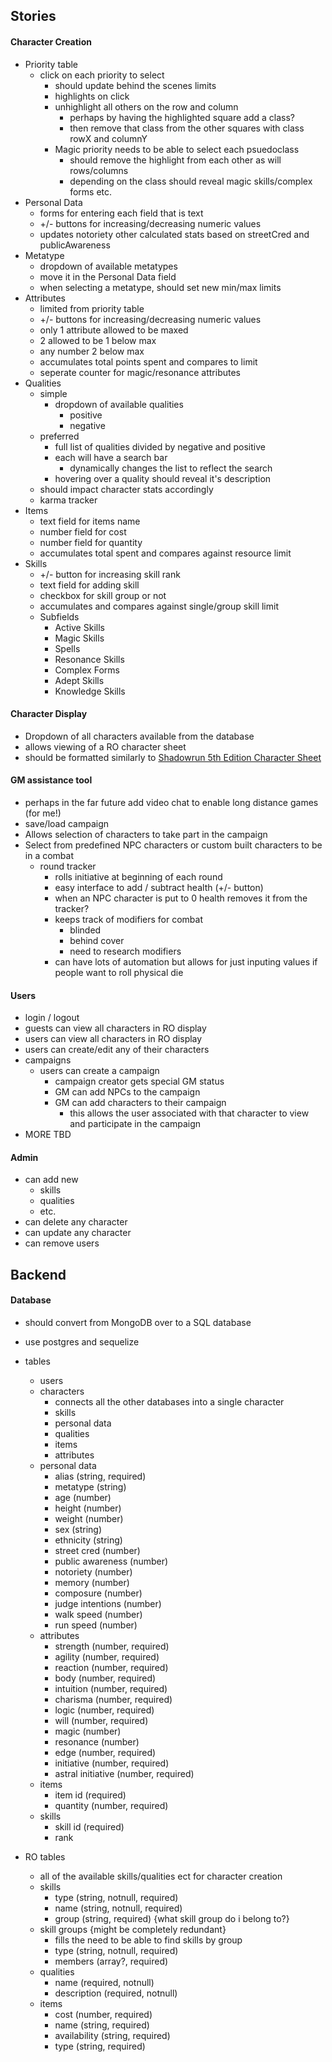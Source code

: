 ## Stories
#### Character Creation
* Priority table
  * click on each priority to select
    * should update behind the scenes limits
    * highlights on click
    * unhighlight all others on the row and column
      * perhaps by having the highlighted square add a class?
      * then remove that class from the other squares with class rowX and columnY
    * Magic priority needs to be able to select each psuedoclass
      * should remove the highlight from each other as will rows/columns
      * depending on the class should reveal magic skills/complex forms etc.
* Personal Data
  * forms for entering each field that is text
  * +/- buttons for increasing/decreasing numeric values
  * updates notoriety other calculated stats based on streetCred and publicAwareness
* Metatype
  * dropdown of available metatypes
  * move it in the Personal Data field
  * when selecting a metatype, should set new min/max limits
* Attributes
  * limited from priority table
  * +/- buttons for increasing/decreasing numeric values
  * only 1 attribute allowed to be maxed
  * 2 allowed to be 1 below max
  * any number 2 below max
  * accumulates total points spent and compares to limit
  * seperate counter for magic/resonance attributes
* Qualities
  * simple
    * dropdown of available qualities
      * positive
      * negative
  * preferred
    * full list of qualities divided by negative and positive
    * each will have a search bar
      * dynamically changes the list to reflect the search
    * hovering over a quality should reveal it's description
  * should impact character stats accordingly
  * karma tracker
* Items
  * text field for items name
  * number field for cost
  * number field for quantity
  * accumulates total spent and compares against resource limit
* Skills
  * +/- button for increasing skill rank
  * text field for adding skill
  * checkbox for skill group or not
  * accumulates and compares against single/group skill limit
  * Subfields
    * Active Skills
    * Magic Skills
    * Spells
    * Resonance Skills
    * Complex Forms
    * Adept Skills
    * Knowledge Skills

#### Character Display
* Dropdown of all characters available from the database
* allows viewing of a RO character sheet
* should be formatted similarly to [Shadowrun 5th Edition Character Sheet](http://cdn.shadowruntabletop.com/wp-content/uploads/Downloads/CAT27000_Shadowrun%205_CharacterSheet.pdf?b979cc)

#### GM assistance tool
* perhaps in the far future add video chat to enable long distance games (for me!)
* save/load campaign
* Allows selection of characters to take part in the campaign
* Select from predefined NPC characters or custom built characters to be in a combat
  * round tracker
    * rolls initiative at beginning of each round
    * easy interface to add / subtract health (+/- button)
    * when an NPC character is put to 0 health removes it from the tracker?
    * keeps track of modifiers for combat
      * blinded
      * behind cover
      * need to research modifiers
    * can have lots of automation but allows for just inputing values if people want to roll physical die

#### Users
* login / logout
* guests can view all characters in RO display
* users can view all characters in RO display
* users can create/edit any of their characters
* campaigns
  * users can create a campaign
    * campaign creator gets special GM status
    * GM can add NPCs to the campaign
    * GM can add characters to their campaign
      * this allows the user associated with that character to view and participate in the campaign
* MORE TBD

#### Admin
* can add new
  * skills
  * qualities
  * etc.
* can delete any character
* can update any character
* can remove users

## Backend

#### Database
* should convert from MongoDB over to a SQL database
* use postgres and sequelize
* tables  
  * users
  * characters
    * connects all the other databases into a single character
    * skills
    * personal data
    * qualities
    * items
    * attributes
  * personal data
    * alias (string, required)
    * metatype (string)
    * age (number)
    * height (number)
    * weight (number)
    * sex (string)
    * ethnicity (string)
    * street cred (number)
    * public awareness (number)
    * notoriety (number)
    * memory (number)
    * composure (number)
    * judge intentions (number)
    * walk speed (number)
    * run speed (number)
  * attributes
    * strength (number, required)
    * agility (number, required)
    * reaction (number, required)
    * body (number, required)
    * intuition (number, required)
    * charisma (number, required)
    * logic (number, required)
    * will (number, required)
    * magic (number)
    * resonance (number)
    * edge (number, required)
    * initiative (number, required)
    * astral initiative (number, required)
  * items
    * item id (required)
    * quantity (number, required)
  * skills
    * skill id (required)
    * rank

* RO tables
  * all of the available skills/qualities ect for character creation
  * skills
    * type (string, notnull, required)
    * name (string, notnull, required)
    * group (string, required) {what skill group do i belong to?}
  * skill groups {might be completely redundant}
    * fills the need to be able to find skills by group
    * type (string, notnull, required)
    * members (array?, required)
  * qualities
    * name (required, notnull)
    * description (required, notnull)
  * items
    * cost (number, required)
    * name (string, required)
    * availability (string, required)
    * type (string, required)
